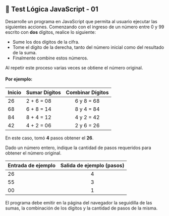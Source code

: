 ## 🧪 Test Lógica JavaScript - 01 

Desarrolle un programa en JavaScript que permita al usuario ejecutar las siguientes acciones. Comenzando con el ingreso de un número entre 0 y 99 escrito con **dos** dígitos, realice lo siguiente:

 
* Sume los dos dígitos de la cifra.
* Tome el dígito de la derecha, tanto del número inicial como del resultado de la suma.
* Finalmente combine estos números.

Al repetir este proceso varias veces se obtiene el número original.

#### Por ejemplo:


| Inicio    | Sumar Dígitos | Combinar Dígitos |
| --------- | ------------- | :--------------: |
| 26        | 2 + 6 = 08    | 6 y 8 = 68       |
| 68        | 6 + 8 = 14    | 8 y 4 = 84       |
| 84        | 8 + 4 = 12    | 4 y 2 = 42       |
| 42        | 4 + 2 = 06    | 2 y 6 = 26       |


En este caso, tomó **4** pasos obtener el **26**.

Dado un número entero, indique la cantidad de pasos requeridos para obtener el número original.


| Entrada de ejemplo  | Salida de ejemplo (pasos)  |
| ------------------- |:--------------------------:|
| 26                  | 4                          |
| 55                  | 3                          |
| 00                  | 1                          |

El programa debe emitir en la página del navegador la seguidilla de las sumas, la combinación de los dígitos y la cantidad de pasos de la misma.
